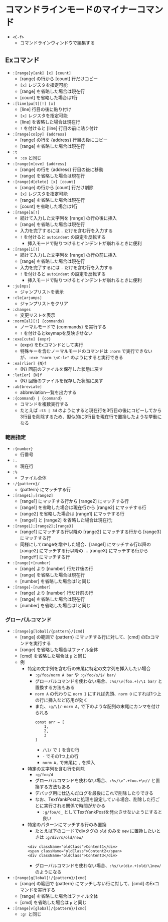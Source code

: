 # コマンドラインモードのマイナーコマンド

- `<C-f>`
    - コマンドラインウィンドウで編集する


## Exコマンド

- `:[range]y[ank] [x] [count]`
    - [range] の行から [count] 行だけコピー
    - `[x]` レジスタを指定可能
    - [range] を省略した場合は現在行
    - [count] を省略した場合は1行
- `:[line]pu[t][!] [x]`
    - [line] 行目の後に貼り付け
    - `[x]` レジスタを指定可能
    - [line] を省略した場合は現在行
    - `!` を付けると [line] 行目の前に貼り付け
- `:[range]co[py] {address}`
    - [range] の行を {address} 行目の後にコピー
    - [range] を省略した場合は現在行
- `:t`
    - `:co` と同じ
- `:[range]m[ove] {address}`
    - [range] の行を {address} 行目の後に移動
    - [range] を省略した場合は現在行
- `:[range]d[elete] [x] [count]`
    - [range] の行から [count] 行だけ削除
    - `[x]` レジスタを指定可能
    - [range] を省略した場合は現在行
    - [count] を省略した場合は1行
- `:[range]a[!]`
    - 続けて入力した文字列を [range] の行の後に挿入
    - [range] を省略した場合は現在行
    - 入力を完了するには `.` だけを含む行を入力する
    - `!` を付けると `autoindent` の設定を反転する
        - 挿入モードで貼りつけるとインデントが崩れるときに便利
- `:[range]i[!]`
    - 続けて入力した文字列を [range] の行の前に挿入
    - [range] を省略した場合は現在行
    - 入力を完了するには `.` だけを含む行を入力する
    - `!` を付けると `autoindent` の設定を反転する
        - 挿入モードで貼りつけるとインデントが崩れるときに便利
- `:ju[mps]`
    - ジャンプリストを表示
- `:cle[arjumps]`
    - ジャンプリストをクリア
- `:changes`
    - 変更リストを表示
- `:norm[al][!] {commands}`
    - ノーマルモードで {commands} を実行する
    - `!` を付けるとkeymapを反映させない
- `:exe[cute] {expr}`
    - {expr} をExコマンドとして実行
    - 特殊キーを含むノーマルモードのコマンドは `:norm` で実行できないが、`:exe "norm \<C-l>"` のようにすると実行できる
- `:ea[rlier] {N}f`
    - {N} 回前のファイルを保存した状態に戻す
- `:lat[er] {N}f`
    - {N} 回後のファイルを保存した状態に戻す
- `:ab[breviate]`
    - abbreviation一覧を出力する
- `:{command} | {command}`
    - コマンドを複数実行する
    - たとえば `:t3 | 3d` のようにすると現在行を3行目の後にコピーしてから3行目を削除するため、擬似的に3行目を現在行で置換したような挙動になる


### 範囲指定

- `:{number}`
    - 行番号
- `:.`
    - 現在行
- `:%`
    - ファイル全体
- `:/{pattern}/`
    - {pattern} にマッチする行
- `:[range1];[range2]`
    - [range1] にマッチする行から [range2] にマッチする行
    - [range1] を省略した場合は現在行から [range2] にマッチする行
    - [range2] を省略した場合は [range1] にマッチする行
    - [range1] と [range2] を省略した場合は現在行;
- `:[range1];[range2];[range3]`
    - [range1] にマッチする行以降の [range2] にマッチする行から [range3] にマッチする行
    - 同様にしてrangeを増やした場合、[range1] にマッチする行以降の [range2] にマッチする行以降の ... [rangeX] にマッチする行から [rangeY] にマッチする行
- `:[range]+[number]`
    - [range] より [number] 行だけ後の行
    - [range] を省略した場合は現在行
    - [number] を省略した場合は1と同じ
- `:[range]-[number]`
    - [range] より [number] 行だけ前の行
    - [range] を省略した場合は現在行
    - [number] を省略した場合は1と同じ


### グローバルコマンド

- `:[range]g[lobal]/{pattern}/[cmd]`
    - [range] の範囲で {pattern} にマッチする行に対して、[cmd] のExコマンドを実行する
    - [range] を省略した場合はファイル全体
    - [cmd] を省略した場合は `p` と同じ
    - 例
        - 特定の文字列を含む行の末尾に特定の文字列を挿入したい場合
            - `:g/foo/norm A bar` や `:g/foo/s/$/ bar/`
            - グローバルコマンドを使わない場合、`:%s/\v(foo.+)/\1 bar/` と置換する方法もある
            - `norm A` の代わりに `norm I` にすれば先頭、`norm O` にすれば1つ上の行に挿入など応用が効く
            - また、`:g/\]/-norm A,` で下のような配列の末尾にカンマを付けられる
                ```
                const arr = [
                    1,
                    2,
                    3
                ]
                ```
                - `/\]/` で `]` を含む行
                - `-` でその1つ上の行
                - `norm A,` で末尾に `,` を挿入
        - 特定の文字列を含む行を削除
            - `:g/foo/d`
            - グローバルコマンドを使わない場合、`:%s/\v^.+foo.+\n//` と置換する方法もある
            - デバッグ用に仕込んだログを最後にこれで削除したりできる
            - なお、TextYankPostに処理を設定している場合、削除した行ごとに実行される関係で時間がかかる
                - `:g/foo/d_` としてTextYankPostを発火させないようにすると良い
        - 特定のパターンにマッチする行のみ置換
            - たとえば下のコードでdivタグの `old` のみを `new` に置換したいときは `:g/div/s/old/new/`
            ```
            <div className="oldClass">Content1</div>
            <span className="oldClass">Content2</span>
            <div className="oldClass">Content3</div>
            ```
            - グローバルコマンドを使わない場合、`:%s/\v(div.+)old/\1new/` のようになる
- `:[range]g[lobal]!/{pattern}/[cmd]`
    - [range] の範囲で {pattern} にマッチしない行に対して、[cmd] のExコマンドを実行する
    - [range] を省略した場合はファイル全体
    - [cmd] を省略した場合は `p` と同じ
- `:[range]v[global]/{pattern}/[cmd]`
    - `:g!` と同じ
